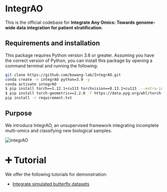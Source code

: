 # IntegrAO
This is the official codebase for **Integrate Any Omics: Towards genome-wide data integration for patient stratification**.


## Requirements and installation
This package requires Python version 3.6 or greater. Assuming you have the correct version of Python, you can install this package by opening a command terminal and running the following:
```bash
git clone https://github.com/bowang-lab/IntegrAO.git
conda create -n integrAO python=3.9 -y
conda activate integrAO
$ pip install torch==1.12.1+cu113 torchvision==0.13.1+cu113  --extra-index-url https://download.pytorch.org/whl/cu113
$ pip install torch-geometric==2.2.0 -f https://data.pyg.org/whl/torch-1.12.0+cu113.html
pip install -r requirement.txt
```

## Purpose
We introduce IntegrAO, an unsupervised framework integrating incomplete multi-omics and classifying new biological samples. 

![integrAO](https://github.com/bowang-lab/IntegrAO/blob/main/figures/integrAO_overview.png)

# :heavy_plus_sign: Tutorial

We offer the following tutorials for demonstration:

* [Integrate simulated butterfly datasets](https://github.com/bowang-lab/IntegrAO/blob/main/tutorials/simulated_butterfly.ipynb)


